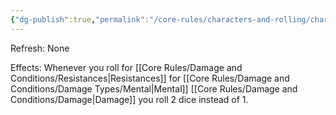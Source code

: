 ```yaml
---
{"dg-publish":true,"permalink":"/core-rules/characters-and-rolling/character-sheet/skills-and-flaws/skill-list/intelect/rank-3/mentally-hardened/"}
---
```


Refresh: None

Effects:
Whenever you roll for [[Core Rules/Damage and Conditions/Resistances\|Resistances]] for [[Core Rules/Damage and Conditions/Damage Types/Mental\|Mental]] [[Core Rules/Damage and Conditions/Damage\|Damage]] you roll 2 dice instead of 1.